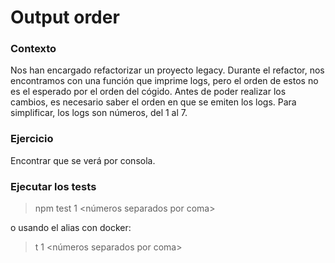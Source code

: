 # Output order

### Contexto
Nos han encargado refactorizar un proyecto legacy. Durante el refactor, nos encontramos con una función que imprime logs, pero el orden de estos no es el esperado por el orden del cógido. Antes de poder realizar los cambios, es necesario saber el orden en que se emiten los logs. Para simplificar, los logs son números, del 1 al 7.

### Ejercicio
Encontrar que se verá por consola.

### Ejecutar los tests
> npm test 1 \<números separados por coma\>

o usando el alias con docker:

> t 1 \<números separados por coma\>
